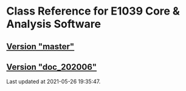 # Class Reference for E1039 Core & Analysis Software
## [Version "master"](master/)
## [Version "doc_202006"](doc_202006/)
Last updated at 2021-05-26 19:35:47.
